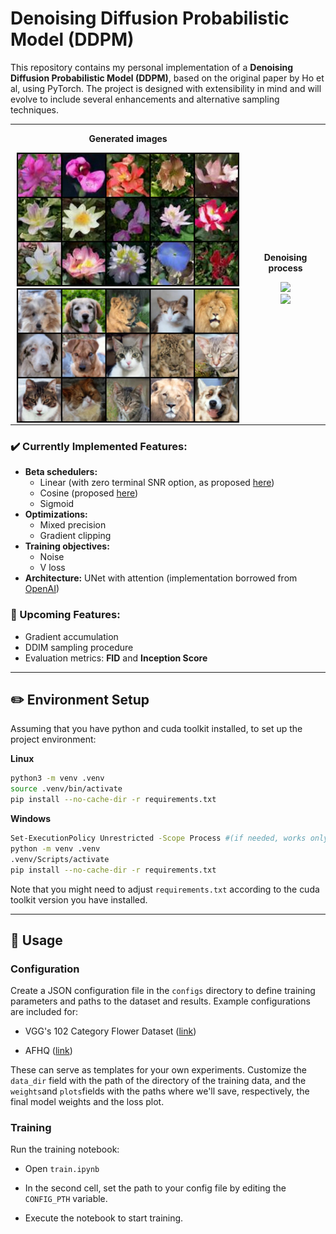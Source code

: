 # Denoising Diffusion Probabilistic Model (DDPM)

This repository contains my personal implementation of a **Denoising Diffusion Probabilistic Model (DDPM)**, based on the original paper by Ho et al, using PyTorch. The project is designed with extensibility in mind and will evolve to include several enhancements and alternative sampling techniques.

<table style="width=100%; border:0px">
  <tr>
    <td align="center" style="padding:0 10px; width=50%">
    <p><b>Generated images</b></p>
      <img src="demo_visuals/weights_6-6-2025_12_3:46/102flowers.jpg" width="500"/>
      <br>
       <!-- <sub>102 flowers</sub> -->
       <!-- <br><br> -->
      <img src="demo_visuals/weights_11-6-2025_7_59_28/afhq.jpg" width="500"/>
      <br>
      <!-- <sub>AFHQ V2</sub> -->
    </td>
    <td align="center" style="padding:0 10px;width=50%">
    <p><b>Denoising process</b></p>
      <img src="demo_visuals/weights_6-6-2025_12_3:46/102flowers.gif" width="500"/>
       <br>
       <!-- <sub>102 flowers</sub> -->
       <!-- <br><br> -->
      <img src="demo_visuals/weights_11-6-2025_7_59_28/afhq.gif" width="500"/>
      <br>
      <!-- <sub>AFHQ V2</sub> -->
    </td>
  </tr>
</table>

### ✔️ Currently Implemented Features:
- **Beta schedulers:** 
    - Linear (with zero terminal SNR option, as proposed [here](https://arxiv.org/pdf/2305.08891))
    - Cosine (proposed [here](https://arxiv.org/pdf/2102.09672))
    - Sigmoid
- **Optimizations:**
    - Mixed precision
    - Gradient clipping
- **Training objectives:**
    - Noise
    - V loss
- **Architecture:** UNet with attention (implementation borrowed from [OpenAI](https://github.com/openai/guided-diffusion/blob/main/guided_diffusion/unet.py ))

### 🚧 Upcoming Features:
- Gradient accumulation
- DDIM sampling procedure
- Evaluation metrics: **FID** and **Inception Score**

---

## ✏️ Environment Setup

Assuming that you have python and cuda toolkit installed, to set up the project environment:

**Linux**
```bash
python3 -m venv .venv
source .venv/bin/activate
pip install --no-cache-dir -r requirements.txt
```

**Windows**
```bash
Set-ExecutionPolicy Unrestricted -Scope Process #(if needed, works only for current Powershell session)
python -m venv .venv
.venv/Scripts/activate
pip install --no-cache-dir -r requirements.txt
```

Note that you might need to adjust `requirements.txt` according to the cuda toolkit version you have installed.

---

## 🔧 Usage

### Configuration

Create a JSON configuration file in the `configs` directory to define training parameters and paths to the dataset and results. Example configurations are included for:

- VGG's 102 Category Flower Dataset ([link](https://www.robots.ox.ac.uk/~vgg/data/flowers/102/))

- AFHQ ([link](https://github.com/clovaai/stargan-v2/tree/master))

These can serve as templates for your own experiments. Customize the `data_dir` field with the path of the directory of the training data, and the `weights`and `plots`fields with the paths where we'll save, respectively, the final model weights and the loss plot.

### Training

Run the training notebook:

- Open `train.ipynb`

- In the second cell, set the path to your config file by editing the `CONFIG_PTH` variable.

- Execute the notebook to start training.